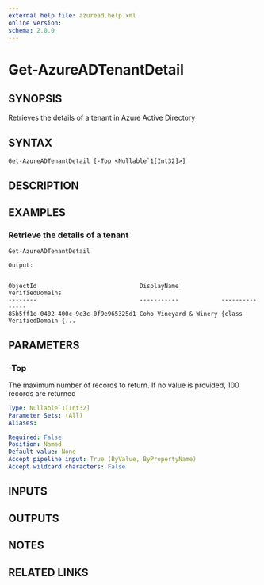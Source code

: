 ```yaml
---
external help file: azuread.help.xml
online version: 
schema: 2.0.0
---
```


# Get-AzureADTenantDetail

## SYNOPSIS
Retrieves the details of a tenant in Azure Active Directory

## SYNTAX

```
Get-AzureADTenantDetail [-Top <Nullable`1[Int32]>]
```

## DESCRIPTION

## EXAMPLES

### Retrieve the details of a tenant
```
Get-AzureADTenantDetail

Output:


ObjectId                             DisplayName            VerifiedDomains 
--------                             -----------            --------------- 
85b5ff1e-0402-400c-9e3c-0f9e965325d1 Coho Vineyard & Winery {class VerifiedDomain {...
```

## PARAMETERS

### -Top
The maximum number of records to return.
If no value is provided, 100 records are returned

```yaml
Type: Nullable`1[Int32]
Parameter Sets: (All)
Aliases: 

Required: False
Position: Named
Default value: None
Accept pipeline input: True (ByValue, ByPropertyName)
Accept wildcard characters: False
```

## INPUTS

## OUTPUTS

## NOTES

## RELATED LINKS

